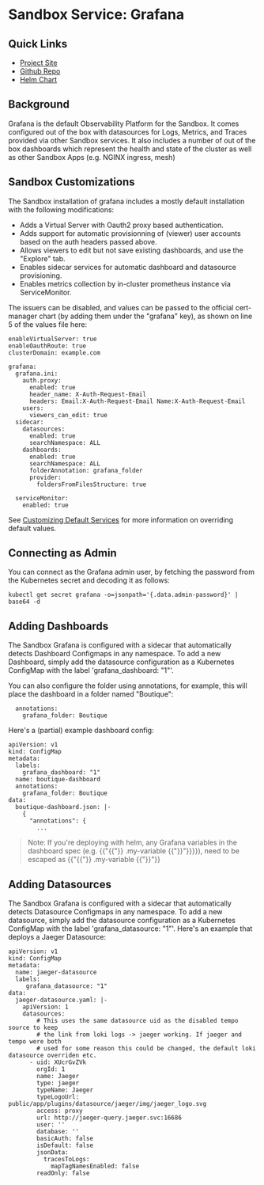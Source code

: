 # Sandbox Service: Grafana

## Quick Links
* [Project Site](https://grafana.com/)
* [Github Repo](https://github.com/grafana/grafana)
* [Helm Chart](https://github.com/grafana/helm-charts/tree/main/charts/grafana)

## Background
Grafana is the default Observability Platform for the Sandbox. It comes configured out of the box with datasources
for Logs, Metrics, and Traces provided via other Sandbox services. It also includes a number of out of the box
dashboards which represent the health and state of the cluster as well as other Sandbox Apps (e.g. NGINX ingress, mesh)

## Sandbox Customizations
The Sandbox installation of grafana includes a mostly default installation with the following modifications:

* Adds a Virtual Server with Oauth2 proxy based authentication.
* Adds support for automatic provisionning of (viewer) user accounts based on the auth headers passed above.
* Allows viewers to edit but not save existing dashboards, and use the "Explore" tab.
* Enables sidecar services for automatic dashboard and datasource provisioning.
* Enables metrics collection by in-cluster prometheus instance via ServiceMonitor.

The issuers can be disabled, and values can be passed to the official cert-manager chart (by adding them under the "grafana" key),
as shown on line 5 of the values file here:

```
enableVirtualServer: true
enableOauthRoute: true
clusterDomain: example.com

grafana:
  grafana.ini:
    auth.proxy:
      enabled: true
      header_name: X-Auth-Request-Email
      headers: Email:X-Auth-Request-Email Name:X-Auth-Request-Email
    users:
      viewers_can_edit: true
  sidecar:
    datasources:
      enabled: true
      searchNamespace: ALL
    dashboards:
      enabled: true
      searchNamespace: ALL
      folderAnnotation: grafana_folder
      provider:
        foldersFromFilesStructure: true
        
  serviceMonitor:
    enabled: true
```

See [Customizing Default Services](../customization/default-services.md) for more information on overriding default values.

## Connecting as Admin
You can connect as the Grafana admin user, by fetching the password from the Kubernetes secret and decoding it as follows:

```
kubectl get secret grafana -o=jsonpath='{.data.admin-password}' | base64 -d
```


## Adding Dashboards
The Sandbox Grafana is configured with a sidecar that automatically detects Dashboard Configmaps in any namespace. To add a new
Dashboard, simply add the datasource configuration as a Kubernetes ConfigMap with the label 'grafana_dashboard: "1"'. 

You can also configure the folder using annotations, for example, this will place the dashboard in a folder named "Boutique": 

```
  annotations:
    grafana_folder: Boutique
```

Here's a (partial) example dashboard config:

```
apiVersion: v1
kind: ConfigMap
metadata:
  labels:
    grafana_dashboard: "1"
  name: boutique-dashboard
  annotations:
    grafana_folder: Boutique
data:
  boutique-dashboard.json: |-
    {
      "annotations": {
        ...
```

> Note: If you're deploying with helm, any Grafana variables in the dashboard spec (e.g. {{"{{"}} .my-variable {{"}}"}}}}), need to be escaped
> as {{"{{"}} .my-variable {{"}}"}}

## Adding Datasources
The Sandbox Grafana is configured with a sidecar that automatically detects Datasource Configmaps in any namespace. To add a new
datasource, simply add the datasource configuration as a Kubernetes ConfigMap with the label 'grafana_datasource: "1"'. Here's
an example that deploys a Jaeger Datasource:

```
apiVersion: v1
kind: ConfigMap
metadata:
  name: jaeger-datasource
  labels:
     grafana_datasource: "1"
data:
  jaeger-datasource.yaml: |-
    apiVersion: 1
    datasources:
        # This uses the same datasource uid as the disabled tempo source to keep
        # the link from loki logs -> jaeger working. If jaeger and tempo were both
        # used for some reason this could be changed, the default loki datasource overriden etc.
      - uid: XUcrGvZVk
        orgId: 1
        name: Jaeger
        type: jaeger
        typeName: Jaeger
        typeLogoUrl: public/app/plugins/datasource/jaeger/img/jaeger_logo.svg
        access: proxy
        url: http://jaeger-query.jaeger.svc:16686
        user: ''
        database: ''
        basicAuth: false
        isDefault: false
        jsonData:
          tracesToLogs:
            mapTagNamesEnabled: false
        readOnly: false

```